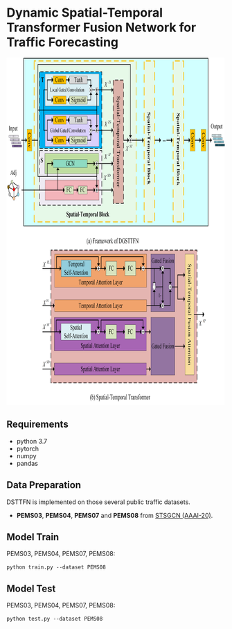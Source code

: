 # Dynamic Spatial-Temporal Transformer Fusion Network for Traffic Forecasting
<p align="center">
  <img width="800" height="800" src=./documents/model.png>
</p>


## Requirements
- python 3.7
- pytorch
- numpy
- pandas
## Data Preparation
DSTTFN is implemented on those several public traffic datasets.
- **PEMS03**, **PEMS04**, **PEMS07** and **PEMS08** from [STSGCN (AAAI-20)](https://github.com/Davidham3/STSGCN).
## Model Train
PEMS03, PEMS04, PEMS07, PEMS08:
```
python train.py --dataset PEMS08
```



## Model Test
PEMS03, PEMS04, PEMS07, PEMS08:
```
python test.py --dataset PEMS08
```
